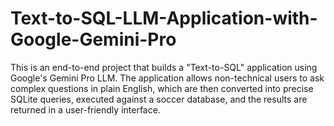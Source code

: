 # Text-to-SQL-LLM-Application-with-Google-Gemini-Pro
This is an end-to-end project that builds a "Text-to-SQL" application using Google's Gemini Pro LLM. The application allows non-technical users to ask complex questions in plain English, which are then converted into precise SQLite queries, executed against a soccer database, and the results are returned in a user-friendly interface.
